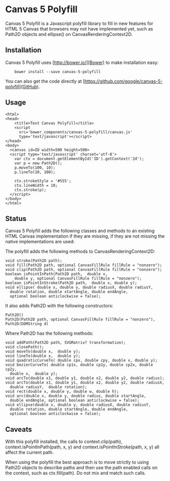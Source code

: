 # Canvas 5 Polyfill

Canvas 5 Polyfill is a Javascript polyfill library to fill in new features for HTML 5
Canvas that browsers may not have implemented yet, such as Path2D objects and
ellipse() on CanvasRenderingContext2D.

## Installation

Canvas 5 Polyfill uses [http://bower.io/](Bower) to make installation easy:

```
    bower install --save canvas-5-polyfill
```

You can also get the code directly at [https://github.com/google/canvas-5-polyfill](GitHub).

## Usage

    <html>
    <head>
        <title>Test Canvas Polyfill</title>
        <script
          src='bower_components/canvas-5-polyfill/canvas.js'
          type='text/javascript'></script>
    </head>
    <body>
      <canvas id=ID width=500 height=500>
      <script type='text/javascript' charset='utf-8'>
        var ctx = document.getElementById('ID').getContext('2d');
        var p = new Path2D();
        p.moveTo(100, 10);
        p.lineTo(10, 100);

        ctx.strokeStyle = '#555';
        ctx.lineWidth = 10;
        ctx.stroke(p);
      </script>
    </body>
    </html>

## Status

Canvas 5 Polyfill adds the following classes and methods to an existing HTML
Canvas implementation if they are missing, if they are not missing the native
implementations are used:

The polyfill adds the following methods to CanvasRenderingContext2D:

    void stroke(Path2D path);
    void fill(Path2D path, optional CanvasFillRule fillRule = "nonzero");
    void clip(Path2D path, optional CanvasFillRule fillRule = "nonzero");
    boolean isPointInPath(Path2D path,  double x,
        double y, optional CanvasFillRule fillRule = "nonzero");
    boolean isPointInStroke(Path2D path,  double x, double y);
    void ellipse( double x, double y, double radiusX, double radiusY,
      double rotation, double startAngle, double endAngle,
      optional boolean anticlockwise = false);

It also adds Path2D with the following constructors:

    Path2D()
    Path2D(Path2D path, optional CanvasFillRule fillRule = "nonzero"),
    Path2D(DOMString d)

Where Path2D has the following methods:

    void addPath(Path2D path, SVGMatrix? transformation);
    void closePath();
    void moveTo(double x,  double y);
    void lineTo(double x,  double y);
    void quadraticCurveTo( double cpx, double cpy, double x, double y);
    void bezierCurveTo( double cp1x, double cp1y, double cp2x, double cp2y,
      double x,  double y);
    void arcTo(double x1, double y1, double x2, double y2, double radius);
    void arcTo(double x1, double y1, double x2, double y2, double radiusX,
      double radiusY,  double rotation);
    void rect(double x, double y, double w, double h);
    void arc(double x, double y, double radius, double startAngle,
      double endAngle, optional boolean anticlockwise = false);
    void ellipse(double x, double y, double radiusX, double radiusY,
      double rotation, double startAngle, double endAngle,
      optional boolean anticlockwise = false);

## Caveats

With this polyfill installed, the calls to context.clip(path),
context.isPointInPath(path, x, y) and context.isPointInStroke(path, x, y)
all affect the current path.

When using the polyfill the best approach is to move strictly to using
Path2D objects to describe paths and then use the path enabled calls
on the context, such as ctx.fill(path). Do not mix and match such calls.
